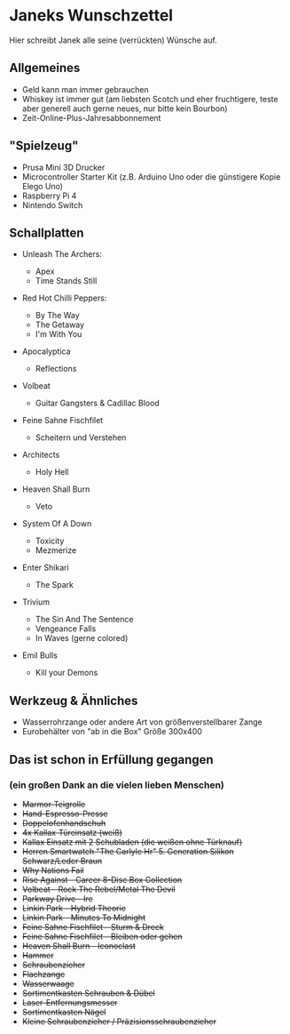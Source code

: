 # Janeks Wunschzettel

Hier schreibt Janek alle seine (verrückten) Wünsche auf.


## Allgemeines

- Geld kann man immer gebrauchen
- Whiskey ist immer gut (am liebsten Scotch und eher fruchtigere, teste aber generell auch gerne neues, nur bitte kein Bourbon)
- Zeit-Online-Plus-Jahresabbonnement


## "Spielzeug"

- Prusa Mini 3D Drucker
- Microcontroller Starter Kit (z.B. Arduino Uno oder die günstigere Kopie Elego Uno)
- Raspberry Pi 4
- Nintendo Switch


## Schallplatten

- Unleash The Archers:
  - Apex
  - Time Stands Still

- Red Hot Chilli Peppers:
  - By The Way
  - The Getaway
  - I'm With You
  
- Apocalyptica
  - Reflections

- Volbeat
  - Guitar Gangsters & Cadillac Blood
  
- Feine Sahne Fischfilet
  - Scheitern und Verstehen
  
- Architects
  - Holy Hell
  
- Heaven Shall Burn
  - Veto

- System Of A Down
  - Toxicity
  - Mezmerize
  
- Enter Shikari
  - The Spark
  
- Trivium
  - The Sin And The Sentence
  - Vengeance Falls
  - In Waves (gerne colored)
  
- Emil Bulls
  - Kill your Demons


## Werkzeug & Ähnliches

- Wasserrohrzange oder andere Art von größenverstellbarer Zange
- Eurobehälter von "ab in die Box" Größe 300x400


## Das ist schon in Erfüllung gegangen
### (ein großen Dank an die vielen lieben Menschen)

- <del>Marmor-Teigrolle</del>
- <del>Hand-Espresso-Presse</del>
- <del>Doppelofenhandschuh</del>
- <del>4x Kallax-Türeinsatz (weiß)</del>
- <del>Kallax Einsatz mit 2 Schubladen (die weißen ohne Türknauf)</del>
- <del>Herren Smartwatch "The Carlyle Hr" 5. Generation Silikon Schwarz/Leder Braun</del>
- <del>Why Nations Fail</del>
- <del>Rise Against - Career 8-Disc Box Collection</del>
- <del>Volbeat - Rock The Rebel/Metal The Devil</del>
- <del>Parkway Drive - Ire </del>
- <del>Linkin Park - Hybrid Theorie</del>
- <del>Linkin Park - Minutes To Midnight</del>
- <del>Feine Sahne Fischfilet - Sturm & Dreck</del>
- <del>Feine Sahne Fischfilet - Bleiben oder gehen</del>
- <del>Heaven Shall Burn - Iconoclast</del>
- <del>Hammer</del>
- <del>Schraubenzieher</del>
- <del>Flachzange</del>
- <del>Wasserwaage</del>
- <del>Sortimentkasten Schrauben & Dübel</del>
- <del>Laser-Entfernungsmesser</del>
- <del>Sortimentkasten Nägel</del>
- <del>Kleine Schraubenzieher / Präzisionsschraubenzieher</del>
